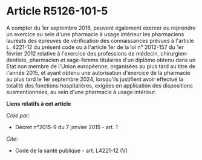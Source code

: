 # Article R5126-101-5

A compter du 1er septembre 2016, peuvent également exercer ou reprendre un exercice au sein d'une pharmacie à usage intérieur
les pharmaciens lauréats des épreuves de vérification des connaissances prévues à l'article L. 4221-12 du présent code ou à
l'article 1er de la loi n° 2012-157 du 1er février 2012 relative à l'exercice des professions de médecin, chirurgien-
dentiste, pharmacien et sage-femme titulaires d'un diplôme obtenu dans un Etat non membre de l'Union européenne, organisées
au plus tard au titre de l'année 2015, et ayant obtenu une autorisation d'exercice de la pharmacie au plus tard le 1er
septembre 2024, lorsqu'ils justifient avoir effectué la totalité des fonctions hospitalières, exigées en application des
dispositions susmentionnées, au sein d'une pharmacie à usage intérieur.

**Liens relatifs à cet article**

_Créé par_:

  - Décret n°2015-9 du 7 janvier 2015 - art. 1

_Cite_:

  - Code de la santé publique - art. L4221-12 (V)
